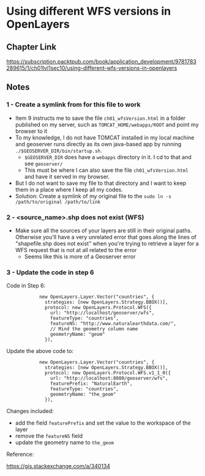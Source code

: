 # Using different WFS versions in OpenLayers

## Chapter Link
https://subscription.packtpub.com/book/application_development/9781783289615/1/ch01lvl1sec10/using-different-wfs-versions-in-openlayers

## Notes

### 1 - Create a symlink from for this file to work

- Item 9 instructs me to save the file `ch01_wfsVersion.html` in a folder published on my server, such as `TOMCAT_HOME/webapps/ROOT` and point my browser to it
- To my knowledge, I do not have TOMCAT installed in my local machine and geoserver runs directly as its own java-based app by running `./$GEOSERVER_DIR/bin/startup.sh`.
  - `$GEOSERVER_DIR` does have a `webapps` directory in it. I cd to that and see `geoserver/`
  - This must be where I can also save the file `ch01_wfsVersion.html` and have it served in my browser.
- But I do not want to save my file to that directory and I want to keep them in a place where I keep all my codes.
- Solution: Create a symlink of my original file to the `sudo ln -s /path/to/original /path/to/link`

### 2 - <source_name>.shp does not exist (WFS)

- Make sure all the sources of your layers are still in their original paths. Otherwise you'll have a very unrelated error that goes along the lines of "shapefile.shp does not exist" when you're trying to retrieve a layer for a WFS request that is not at all related to the error
  - Seems like this is more of a Geoserver error

### 3 - Update the code in step 6

Code in Step 6:

```
            new OpenLayers.Layer.Vector("countries", {
              strategies: [new OpenLayers.Strategy.BBOX()],
              protocol: new OpenLayers.Protocol.WFS({
                url: "http://localhost/geoserver/wfs",
                featureType: "countries",
                featureNS: "http://www.naturalearthdata.com/",
                // Mind the geometry column name
                geometryName: "geom"
              }),
```

Update the above code to:

```
            new OpenLayers.Layer.Vector("countries", {
              strategies: [new OpenLayers.Strategy.BBOX()],
              protocol: new OpenLayers.Protocol.WFS.v1_1_0({
                url: "http://localhost:8080/geoserver/wfs",
                featurePrefix: "NaturalEarth",
                featureType: "countries",
                geometryName: "the_geom"
              }),
```

Changes included:

- add the field `featurePrefix` and set the value to the workspace of the layer
- remove the `featureNS` field
- update the geometry name to `the_geom`


Reference:

https://gis.stackexchange.com/a/340134